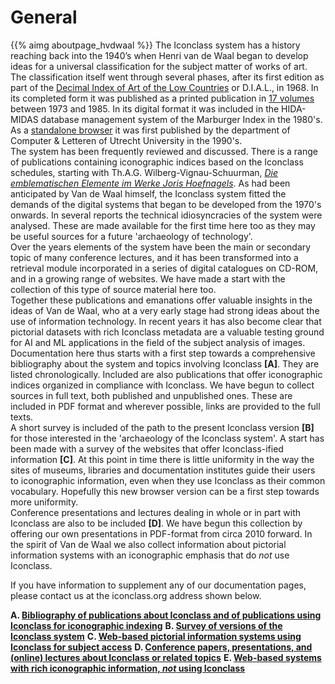 # General

{{% aimg aboutpage_hvdwaal %}}
The Iconclass system has a history reaching back into the 1940’s when Henri van de Waal began to develop ideas for a universal classification for the subject matter of works of art. The classification itself went through several phases, after its first edition as part of the [Decimal Index of Art of the Low Countries](abouta#dial) or D.I.A.L., in 1968. In its completed form it was published as a printed publication in [17 volumes](aboutb#iconoriginal) between 1973 and 1985. In its digital format it was included in the HIDA-MIDAS database management system of the Marburger Index in the 1980's. As a [standalone browser](aboutb#firstbrowser) it was first published by the department of Computer & Letteren of Utrecht University in the 1990's.  
The system has been frequently reviewed and discussed. There is a range of publications containing iconographic indices based on the Iconclass schedules, starting with Th.A.G. Wilberg-Vignau-Schuurman, [_Die emblematischen Elemente im Werke Joris Hoefnagels_](abouta#wilberg). As had been anticipated by Van de Waal himself, the Iconclass system fitted the demands of the digital systems that began to be developed from the 1970's onwards. In several reports the technical idiosyncracies of the system were analysed. These are made available for the first time here too as they may be useful sources for a future 'archaeology of technology'.  
Over the years elements of the system have been the main or secondary topic of many conference lectures, and it has been transformed into a retrieval module incorporated in a series of digital catalogues on CD-ROM, and in a growing range of websites. We have made a start with the collection of this type of source material here too.  
Together these publications and emanations offer valuable insights in the ideas of Van de Waal, who at a very early stage had strong ideas about the use of information technology. In recent years it has also become clear that pictorial datasets with rich Iconclass metadata are a valuable testing ground for AI and ML applications in the field of the subject analysis of images.  
Documentation here thus starts with a first step towards a comprehensive bibliography about the system and topics involving Iconclass __[A]__. They are listed chronologically. Included are also publications that offer iconographic indices organized in compliance with Iconclass. We have begun to collect sources in full text, both published and unpublished ones. These are included in PDF format and wherever possible, links are provided to the full texts.  
A short survey is included of the path to the present Iconclass version __[B]__ for those interested in the 'archaeology of the Iconclass system'.
A start has been made with a survey of the websites that offer Iconclass-ified information __[C]__. At this point in time there is little uniformity in the way the sites of museums, libraries and documentation institutes guide their users to iconographic information, even when they use Iconclass as their common vocabulary. Hopefully this new browser version can be a first step towards more uniformity.  
Conference presentations and lectures dealing in whole or in part with Iconclass are also to be included __[D]__. We have begun this collection by offering our own presentations in PDF-format from circa 2010 forward. In the spirit of Van de Waal we also collect information about pictorial information systems with an iconographic emphasis that do _not_ use Iconclass. 

If you have information to supplement any of our documentation pages, please contact us at the iconclass.org address shown below.  

__A. [Bibliography of publications about Iconclass and of publications using Iconclass for iconographic indexing](abouta#bibliography)__
__B. [Survey of versions of the Iconclass system](aboutb#survey)__
__C. [Web-based pictorial information systems using Iconclass for subject access](aboutc#webpisys)__
__D. [Conference papers, presentations, and (online) lectures about Iconclass or related topics](aboutd#presentations)__
__E. [Web-based systems with rich iconographic information, _not_ using Iconclass](aboute#other)__







